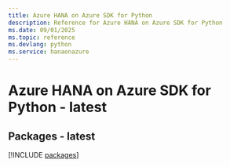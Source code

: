 ```yaml
---
title: Azure HANA on Azure SDK for Python
description: Reference for Azure HANA on Azure SDK for Python
ms.date: 09/01/2025
ms.topic: reference
ms.devlang: python
ms.service: hanaonazure
---
```

# Azure HANA on Azure SDK for Python - latest
## Packages - latest
[!INCLUDE [packages](hana-on-azure-index.md)]